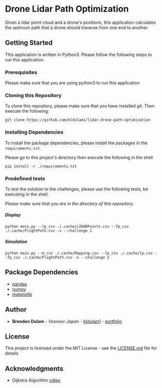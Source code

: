 # Drone Lidar Path Optimization

Given a lidar point cloud and a drone's positions, this application calculates the optimum path that a drone should traverse from one end to another.

## Getting Started

This application is written in Python3. Please follow the following steps to run this application.

### Prerequisites

Please make sure that you are using python3 to run this application

### Cloning this Repository

To clone this repository, please make sure that you have installed git.
Then execute the following:

```shell script
git clone https://github.com/bldulam1/lidar-drone-path-optimization
```
### Installing Dependencies

To install the package dependencies, please install the packages in the `requirements.txt`.

Please go to this project's directory then execute the following in the shell

```shell script
pip install -r ./requirements.txt
```

### Predefined tests
To test the solution to the challenges, please use the following tests, be executing in the shell.

_Please make sure that you are in the directory of this repository._

##### Display

```shell script
python main.py --lp_csv ./.cache/LIDARPoints.csv --fp_csv ./.cache/FlightPath.csv -v --challenge 1
```

##### Simulation

```shell script
python main.py --m_csv ./.cache/Mapping.csv --lp_csv ./.cache/lp.csv --fp_csv ./.cache/FlightPath.csv -v --challenge 2
```


## Package Dependencies
* [pandas](https://pandas.pydata.org/docs/)
* [numpy](https://numpy.org/)
* [matplotlib](https://matplotlib.org/)


## Author

* **Brendon Dulam** - *Veoneer Japan* - [bldulam1](https://github.com/bldulam1) - [portfolio](https://bdulam.netlify.com)


## License

This project is licensed under the MIT License - see the [LICENSE.md](./LICENSE.md) file for details

## Acknowledgments

* Dijkstra Algorithm [video](https://www.youtube.com/watch?v=gdmfOwyQlcI&t=229s)
